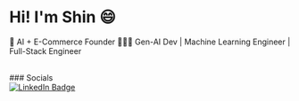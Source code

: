 Hi! I'm Shin 😄
========================================================================================================================================

🚀 AI + E-Commerce Founder
👩🏻‍💻 Gen-AI Dev | Machine Learning Engineer | Full-Stack Engineer  

<br/>
### Socials

<div id="badges">
  <a href="https://www.linkedin.com/in/shin-cao">
    <img src="https://img.shields.io/badge/LinkedIn-blue?style=for-the-badge&logo=linkedin&logoColor=white" alt="LinkedIn Badge"/>
  </a>
</div>
